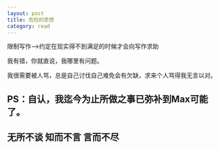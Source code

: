 ```yaml
---
layout: post
title: 危险的思想
category: read
---
```

限制写作-->约定在现实得不到满足的时候才会向写作求助

我有错，你就直说，我哪里有问题。

我很需要被人骂，总是自己讨伐自己难免会有欠缺，求来个人骂得我无言以对。

PS：自认，我迄今为止所做之事已弥补到Max可能了。
---
无所不谈 知而不言 言而不尽
---


